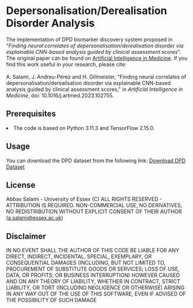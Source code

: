 # Depersonalisation/Derealisation Disorder Analysis
The implementation of DPD biomarker discovery system proposed in 
"<em>Finding neural correlates of depersonalisation/derealisation disorder via explainable CNN-based analysis guided by clinical assessment scores</em>".
The original paper can be found on <a href="https://www.sciencedirect.com/science/article/abs/pii/S0933365723002695">Artificial Intelligence in Medicine</a>.
If you find this work useful in your research, please cite:
<br><br>A. Salami, J. Andreu-Perez and H. Gillmeister, 
"Finding neural correlates of depersonalisation/derealisation disorder via explainable CNN-based analysis guided by clinical assessment scores," 
in <em>Artificial Intelligence in Medicine</em>, doi: 10.1016/j.artmed.2023.102755.
## Prerequisites
<li>The code is based on Python 3.11.3 and TensorFlow 2.15.0.</li> 

## Usage
You can download the DPD dataset from the following link: <a href="https://github.com/AbbasSalami/DPD_Analysis/releases/tag/v1.0">Download DPD Dataset</a>

## License
Abbas Salami - University of Essex (C) ALL RIGHTS RESERVED - ATTRIBUTION IS REQUIRED. NON-COMMERCIAL USE, NO DERIVATIVES, NO REDISTRIBUTION WITHOUT EXPLICIT CONSENT OF THEIR AUTHOR (a.salami@essex.ac.uk)

## Disclaimer
IN NO EVENT SHALL THE AUTHOR OF THIS CODE BE LIABLE FOR ANY DIRECT, INDIRECT, INCIDENTAL, SPECIAL, EXEMPLARY, OR CONSEQUENTIAL DAMAGES (INCLUDING, BUT NOT LIMITED TO, PROCUREMENT OF SUBSTITUTE GOODS OR SERVICES; LOSS OF USE, DATA, OR PROFITS; OR BUSINESS INTERRUPTION) HOWEVER CAUSED AND ON ANY THEORY OF LIABILITY, WHETHER IN CONTRACT, STRICT LIABILITY, OR TORT (INCLUDING NEGLIGENCE OR OTHERWISE) ARISING IN ANY WAY OUT OF THE USE OF THIS SOFTWARE, EVEN IF ADVISED OF THE POSSIBILITY OF SUCH DAMAGE